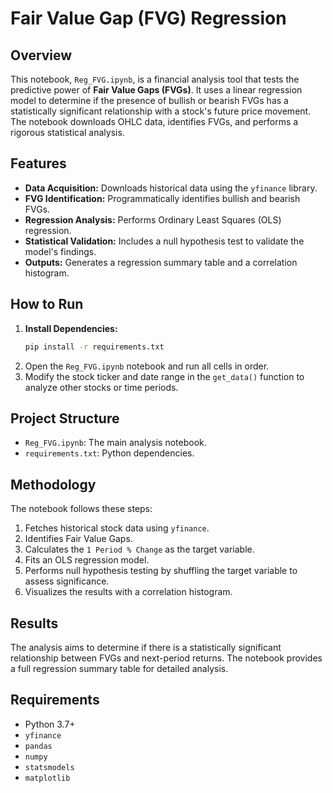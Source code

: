 # Fair Value Gap (FVG) Regression

## Overview
This notebook, `Reg_FVG.ipynb`, is a financial analysis tool that tests the predictive power of **Fair Value Gaps (FVGs)**. It uses a linear regression model to determine if the presence of bullish or bearish FVGs has a statistically significant relationship with a stock's future price movement. The notebook downloads OHLC data, identifies FVGs, and performs a rigorous statistical analysis.

## Features
* **Data Acquisition:** Downloads historical data using the `yfinance` library.
* **FVG Identification:** Programmatically identifies bullish and bearish FVGs.
* **Regression Analysis:** Performs Ordinary Least Squares (OLS) regression.
* **Statistical Validation:** Includes a null hypothesis test to validate the model's findings.
* **Outputs:** Generates a regression summary table and a correlation histogram.

## How to Run
1.  **Install Dependencies:**
    ```bash
    pip install -r requirements.txt
    ```
2.  Open the `Reg_FVG.ipynb` notebook and run all cells in order.
3.  Modify the stock ticker and date range in the `get_data()` function to analyze other stocks or time periods.

## Project Structure
* `Reg_FVG.ipynb`: The main analysis notebook.
* `requirements.txt`: Python dependencies.

## Methodology
The notebook follows these steps:
1.  Fetches historical stock data using `yfinance`.
2.  Identifies Fair Value Gaps.
3.  Calculates the `1 Period % Change` as the target variable.
4.  Fits an OLS regression model.
5.  Performs null hypothesis testing by shuffling the target variable to assess significance.
6.  Visualizes the results with a correlation histogram.

## Results
The analysis aims to determine if there is a statistically significant relationship between FVGs and next-period returns. The notebook provides a full regression summary table for detailed analysis.

## Requirements
* Python 3.7+
* `yfinance`
* `pandas`
* `numpy`
* `statsmodels`
* `matplotlib`